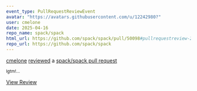 ```yaml
---
event_type: PullRequestReviewEvent
avatar: "https://avatars.githubusercontent.com/u/12242980?"
user: cmelone
date: 2025-04-16
repo_name: spack/spack
html_url: https://github.com/spack/spack/pull/50098#pullrequestreview-2773907484
repo_url: https://github.com/spack/spack
---
```


<a href='https://github.com/cmelone' target='_blank'>cmelone</a> <a href='https://github.com/spack/spack/pull/50098#pullrequestreview-2773907484' target='_blank'>reviewed</a> a <a href='https://github.com/spack/spack/pull/50098' target='_blank'>spack/spack pull request</a>

<small>lgtm!...</small>

<a href='https://github.com/spack/spack/pull/50098#pullrequestreview-2773907484' target='_blank'>View Review</a>